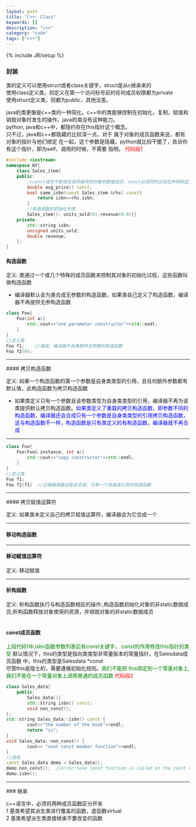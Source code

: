 ```yaml
---
layout: post
title: "C++: Class"
keywords: []
description: "c++"
category: "code"
tags: ["c++"]
---
```


{% include JB/setup %}

### 封装

类的定义可以使用struct或者class关键字，struct是从c继承来的  
使用class定义类，则定义在第一个访问标号前的任何成员权限都为private  
使用struct定义类，则都为public，其他没差。  


java的类更像是c++类的一种简化。c++中的类能够控制在初始化，复制，赋值和销毁对象时发生的操作。java的类没有这种能力。<br/>
python, java和c++中，都隐约存在this指针这个概念。</br>
只不过，java和c++都隐藏的比较深一点。对于 属于对象的成员函数来说，都有对象的指针与他们绑定
在一起，这个参数是隐藏。python就比较干脆了，告诉你有这个指针，即为self，调用的时候，不需要
指明。
<font color="red">代码段1</font>

```cpp
#include <iostream>
namespace HY{
	class Sales_item{
	public:
		//const成员不能改变其所操作的对象的数据成员，const必须同时出现在声明和定义中。
		double avg_price() const;
		bool same_isbn(const Sales_item &rhs) const{
			return isbn==rhs.isbn;
		}
		//构造函数的初始化列表
		Sales_item(): units_sold(0),revenue(0.0){}
	private:
		std::string isbn;
		unsigned units_sold;
		double revenue;
	};	
}
```

#### 构造函数
定义: 类通过一个或几个特殊的成员函数来控制其对象的初始化过程，这些函数叫做构造函数<br />
+ 编译器默认会为类合成无参数的构造函数，如果类自己定义了构造函数，编译器不再提供无参构造函数

```cpp
class Foo{
	Foo(int a){
		std::cout<<"one parameter constructor"<<std::endl;
	}	
}
//定义类
Foo f1;    //错误，编译器不会再提供无参数的构造函数
Foo f2(0);
```

<hr />
#### 拷贝构造函数

定义: 如果一个构造函数的第一个参数是自身类类型的引用，且任何额外参数都有默认值，此构造函数为拷贝构造函数<br />
+ 如果类定义只有一个参数且该参数类型为自身类类型的引用，编译器不再为该类提供默认拷贝构造函数。<font color="blue">如果类定义了重载的拷贝构造函数，即参数不同的构造函数，编译器还会合成只有一个参数是自身类类型的引用拷贝构造函数，这与构造函数不一样，构造函数是只有类定义的有构造函数，编译器就不再合成</font>
<hr />

```cpp
class Foo{
	Foo(Foo& instance, int a){
		std::cout<<"copy constructor"<<std::endl;
	}	
}
//定义类
Foo f1;
Foo f2(f1)  //正确编译器还是会合成，只有一个自身类引用的构造函数
```

<hr />
#### 拷贝赋值运算符

定义: 如果类未定义自己的拷贝赋值运算符，编译器会为它合成一个<br />

<hr />

#### 移动构造函数

<hr />

#### 移动赋值运算符
定义: 移动赋值

<hr />

#### 析构函数
定义: 析构函数执行与构造函数相反的操作:,构造函数初始化对象的非static数据成员;析构函数释放对象使用的资源，并销毁对象的非static数据成员<br />
<br />
#### const成员函数

<font color="green">上段代码1中,isbn函数参数列表后有const关键字，
const的作用修改this指针的类型</font>
默认情况下，this的类型是指向类类型非常量版本的常量指针，在Salesdata成员函数
中，this的类型是Salesdata \*const<br />
尽管this是隐士的，需要遵循初始化规则。<font color="green">我们不能把
this绑定到一个常量对象上, 我们不能在一个常量对象上调用普通的成员函数</font>
<font color="red">代码段2</font>

```cpp
class Sales_data{
	public:
	    Sales_data(){
	    std::string isbn() const;
	    void non_const();
};
std::string Sales_data::isbn() const {
	    cout<<"the number of the book"<<endl;
	    return "iu";
}
void Sales_data::non_const() {
	    cout<< "nont const member function"<<endl;
}
//调用
const Sales_data demo = Sales_data();
demo.non_const();  //error:none const function is called on the const object
demo.isbn();
```

<hr />
### 继承

c++语言中，必须将两种成员函数区分开来<br/>
1 基类希望其派生类进行覆盖的函数，虚函数virtual<br/>
2 基类希望派生类直接继承不要改变的函数<br/>
